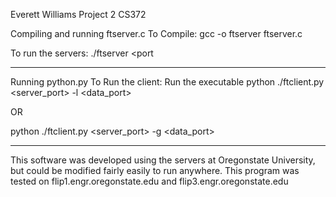 Everett Williams
Project 2
CS372

Compiling and running ftserver.c
To Compile:
gcc -o ftserver ftserver.c

To run the servers:
./ftserver <port

--------------------------------------------------------------------------------
Running python.py
To Run the client:
Run the executable
python ./ftclient.py <flip1-3> <server_port> -l <data_port>

OR

python ./ftclient.py <flip1-3> <server_port> -g <requested file> <data_port>

--------------------------------------------------------------------------------

This software was developed using the servers at Oregonstate University, but
could be modified fairly easily to run anywhere.
This program was tested on flip1.engr.oregonstate.edu and flip3.engr.oregonstate.edu
